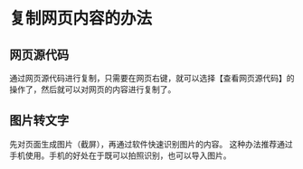 # 复制网页内容的办法

## 网页源代码

通过网页源代码进行复制，只需要在网页右键，就可以选择【查看网页源代码】的操作了，然后就可以对网页的内容进行复制了。

## 图片转文字

先对页面生成图片（截屏），再通过软件快速识别图片的内容。
这种办法推荐通过手机使用。手机的好处在于既可以拍照识别，也可以导入图片。
